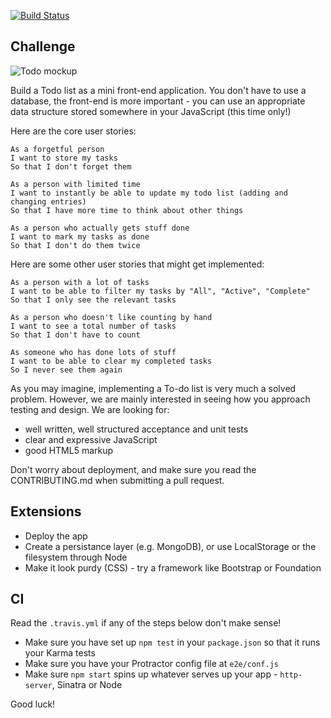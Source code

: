 [![Build Status](https://travis-ci.org/anitacanita/todo_challenge.svg)](https://travis-ci.org/anitacanita/todo_challenge)

## Challenge

![Todo mockup](https://makersacademy.mybalsamiq.com/mockups/2914603.png?key=afabb09aef2901a2732515ae4349c1ec0458294b)

Build a Todo list as a mini front-end application. You don't have to use a database, the front-end is more important - you can use an appropriate data structure stored somewhere in your JavaScript (this time only!)

Here are the core user stories:

```
As a forgetful person
I want to store my tasks
So that I don't forget them

As a person with limited time
I want to instantly be able to update my todo list (adding and changing entries)
So that I have more time to think about other things

As a person who actually gets stuff done
I want to mark my tasks as done
So that I don't do them twice
```

Here are some other user stories that might get implemented:

```
As a person with a lot of tasks
I want to be able to filter my tasks by "All", "Active", "Complete"
So that I only see the relevant tasks

As a person who doesn't like counting by hand
I want to see a total number of tasks
So that I don't have to count

As someone who has done lots of stuff
I want to be able to clear my completed tasks
So I never see them again
```

As you may imagine, implementing a To-do list is very much a solved problem. However, we are mainly interested in seeing how you approach testing and design. We are looking for:

* well written, well structured acceptance and unit tests
* clear and expressive JavaScript
* good HTML5 markup

Don't worry about deployment, and make sure you read the CONTRIBUTING.md when submitting a pull request.

## Extensions

* Deploy the app
* Create a persistance layer (e.g. MongoDB), or use LocalStorage or the filesystem through Node
* Make it look purdy (CSS) - try a framework like Bootstrap or Foundation

## CI

Read the `.travis.yml` if any of the steps below don't make sense!

* Make sure you have set up `npm test` in your `package.json` so that it runs your Karma tests
* Make sure you have your Protractor config file at `e2e/conf.js`
* Make sure `npm start` spins up whatever serves up your app - `http-server`, Sinatra or Node

Good luck!
